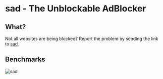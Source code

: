 # sad - The Unblockable AdBlocker

## What?
Not all websites are being blocked? Report the problem by sending the link to [sad](https://github.com/Nikityyy/sad).

## Benchmarks

![sad](https://github.com/Nikityyy/sad/assets/110503465/ed3cbbbb-b678-49df-8c4d-2688b8ff47df)
